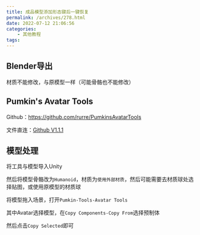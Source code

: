 ```yaml
---
title: 成品模型添加形态键后一键恢复
permalink: /archives/278.html
date: 2022-07-12 21:06:56
categories:
    - 其他教程
tags:
---
```


## Blender导出

材质不能修改，与原模型一样（可能骨骼也不能修改）

## Pumkin's Avatar Tools

Github：https://github.com/rurre/PumkinsAvatarTools

文件直连：[Github V1.1.1](https://github.com/rurre/PumkinsAvatarTools/releases/download/1.1.1/PumkinsAvatarTools_v1.1.1.unitypackage)


## 模型处理

将工具与模型导入Unity

然后将模型骨骼改为`Humanoid`，材质为`使用外部材质`，然后可能需要去材质球处选择贴图，或使用原模型的材质球

将模型拖入场景，打开`Pumkin-Tools-Avatar Tools`

其中Avatar选择模型，在`Copy Components-Copy From`选择预制体

然后点击`Copy Selected`即可
